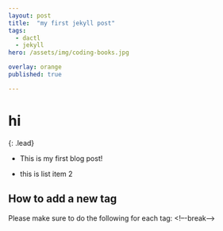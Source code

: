 ```yaml
---
layout: post
title:  "my first jekyll post"
tags:
  - dactl
  - jekyll
hero: /assets/img/coding-books.jpg

overlay: orange
published: true

---
```

<h1> hi </h1>
{: .lead}
<ul> <li> This is my first blog post! </li> </ul>

* this is list item 2

## How to add a new tag
Please make sure to do the following for each tag:
<!–-break-–>
